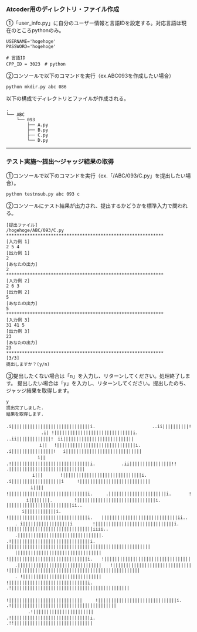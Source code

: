 ### Atcoder用のディレクトリ・ファイル作成
①「user_info.py」に自分のユーザー情報と言語IDを設定する。対応言語は現在のところpythonのみ。

    USERNAME='hogehoge'
    PASSWORD='hogehoge'

    # 言語ID
    CPP_ID = 3023　# python


②コンソールで以下のコマンドを実行（ex.ABC093を作成したい場合）


    python mkdir.py abc 086
以下の構成でディレクトリとファイルが作成される。

    .
    └── ABC
        └── 093
            ├── A.py
            ├── B.py
            ├── C.py
            └── D.py




---

### テスト実施〜提出〜ジャッジ結果の取得
①コンソールで以下のコマンドを実行（ex.「/ABC/093/C.py」を提出したい場合）。


    python testnsub.py abc 093 c
    
②コンソールにテスト結果が出力され、提出するかどうかを標準入力で問われる。


    [提出ファイル]
    /hogehoge/ABC/093/C.py
    ************************************************************
    [入力例 1]
    2 5 4
    [出力例 1]
    2
    [あなたの出力]
    2
    ************************************************************
    [入力例 2]
    2 6 3
    [出力例 2]
    5
    [あなたの出力]
    5
    ************************************************************
    [入力例 3]
    31 41 5
    [出力例 3]
    23
    [あなたの出力]
    23
    ************************************************************
    [3/3]
    提出しますか？(y/n)

③提出したくない場合は「n」を入力し、リターンしてください。処理終了します。
提出したい場合は「y」を入力し、リターンしてください。提出したのち、ジャッジ結果を取得します。

    y
    提出完了しました.
    結果を取得します.
    　　　　　　　 　.i||||||||||||||||||||||||||||||i.　　　　　　　　　　　　　..ii||||||||||!!!!||||||||||||||||||||||||| 
    　　　　　　　　.i| !||||||||||||||||||||||||||||||i. 　　　　　　　　 　..ii|||||||||||||!　ii||||||||||||||||||||||||||| 
    　　　　　　　 i|| 　!||||||||||||||||||||||||||||||i. 　　　　　　　 .i||||||||||||||||!　 i||||||||||||||||||||||||||||| 
    　　　　　 　 i|| 　　.!||||||||||||||||||||||||||||||i.　　　　　　.ii||||||||||||||||!! 　 .||||||||||||||||||||||||||||| 
    　　　　　　i|||　　　　!||||||||||||||||||||||||||||||i.　　 　　.i|||||||||||||||||||i　　　!||||||||||||||||||||||||||| 
    　　　　　 i|||| 　　　 　!||||||||||||||||||||||||||||||i.　　　.||||||||||||||||||||||i.　　　　!||||||||||||||||||||||| 
    　　　　 i||||||||.　　　　　!||||||||||||||||||||||||||||||i.　　 |||||||||||||||||||||||||ii.. 
    　　　 i||||||||||||i. 　　　　 !||||||||||||||||||||||||||||||i.　　|||||||||||||||||||||||||||||ii.. 
    　　. i||||||||||||||||||i 　　　　!||||||||||||||||||||||||||||||i. 　 !||||||||||||||||||||||||||||||||iiii.. 
    　　.||||||||||||||||||||||||||||||||. .!||||||||||||||||||||||||||||||i.　　 ||||||||||||||||||||||||||||||||||||||||||||||||||||||| 
    　　||||||||||||||||||||||||||||||||| 　!||||||||||||||||||||||||||||||i.　　!||||||||||||||||||||||||||||||||||||||||||||||||||||| 
    　　.||||||||||||||||||||||||||||||||　　!||||||||||||||||||||||||||||||i. 　　!|||||||||||||||||||||||||||||||||||||||||||||||||| 
    　　. !|||||||||||||||||||||||||||||| 　　!||||||||||||||||||||||||||||||i. 　　　.!||||||||||||||||||||||||||||||||||||||||||||| 
    　　　 !||||||||||||||||||||||||||||　　　!||||||||||||||||||||||||||||||i. 　　　　 .!|||||||||||||||||||||||||||||||||||||||| 
    　　　　　.!||||||||||||||||||||||| 　　　.!||||||||||||||||||||||||||||||i. 　　　　　　　.!!|||||||||||||||||||||||||||||| 
